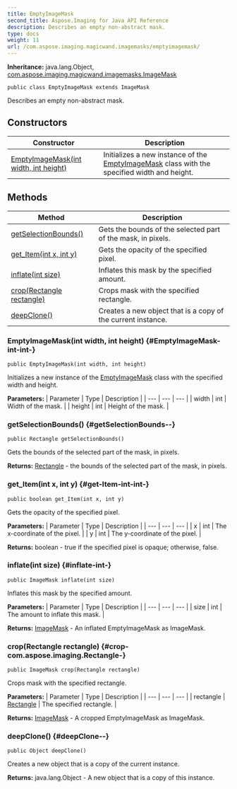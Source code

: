 ```yaml
---
title: EmptyImageMask
second_title: Aspose.Imaging for Java API Reference
description: Describes an empty non-abstract mask.
type: docs
weight: 11
url: /com.aspose.imaging.magicwand.imagemasks/emptyimagemask/
---
```

**Inheritance:**
java.lang.Object, [com.aspose.imaging.magicwand.imagemasks.ImageMask](../../com.aspose.imaging.magicwand.imagemasks/imagemask)
```
public class EmptyImageMask extends ImageMask
```

Describes an empty non-abstract mask.
## Constructors

| Constructor | Description |
| --- | --- |
| [EmptyImageMask(int width, int height)](#EmptyImageMask-int-int-) | Initializes a new instance of the [EmptyImageMask](../../com.aspose.imaging.magicwand.imagemasks/emptyimagemask) class with the specified width and height. |
## Methods

| Method | Description |
| --- | --- |
| [getSelectionBounds()](#getSelectionBounds--) | Gets the bounds of the selected part of the mask, in pixels. |
| [get_Item(int x, int y)](#get-Item-int-int-) | Gets the opacity of the specified pixel. |
| [inflate(int size)](#inflate-int-) | Inflates this mask by the specified amount. |
| [crop(Rectangle rectangle)](#crop-com.aspose.imaging.Rectangle-) | Crops mask with the specified rectangle. |
| [deepClone()](#deepClone--) | Creates a new object that is a copy of the current instance. |
### EmptyImageMask(int width, int height) {#EmptyImageMask-int-int-}
```
public EmptyImageMask(int width, int height)
```


Initializes a new instance of the [EmptyImageMask](../../com.aspose.imaging.magicwand.imagemasks/emptyimagemask) class with the specified width and height.

**Parameters:**
| Parameter | Type | Description |
| --- | --- | --- |
| width | int | Width of the mask. |
| height | int | Height of the mask. |

### getSelectionBounds() {#getSelectionBounds--}
```
public Rectangle getSelectionBounds()
```


Gets the bounds of the selected part of the mask, in pixels.

**Returns:**
[Rectangle](../../com.aspose.imaging/rectangle) - the bounds of the selected part of the mask, in pixels.
### get_Item(int x, int y) {#get-Item-int-int-}
```
public boolean get_Item(int x, int y)
```


Gets the opacity of the specified pixel.

**Parameters:**
| Parameter | Type | Description |
| --- | --- | --- |
| x | int | The x-coordinate of the pixel. |
| y | int | The y-coordinate of the pixel. |

**Returns:**
boolean - true if the specified pixel is opaque; otherwise, false.
### inflate(int size) {#inflate-int-}
```
public ImageMask inflate(int size)
```


Inflates this mask by the specified amount.

**Parameters:**
| Parameter | Type | Description |
| --- | --- | --- |
| size | int | The amount to inflate this mask. |

**Returns:**
[ImageMask](../../com.aspose.imaging.magicwand.imagemasks/imagemask) - An inflated EmptyImageMask as ImageMask.
### crop(Rectangle rectangle) {#crop-com.aspose.imaging.Rectangle-}
```
public ImageMask crop(Rectangle rectangle)
```


Crops mask with the specified rectangle.

**Parameters:**
| Parameter | Type | Description |
| --- | --- | --- |
| rectangle | [Rectangle](../../com.aspose.imaging/rectangle) | The specified rectangle. |

**Returns:**
[ImageMask](../../com.aspose.imaging.magicwand.imagemasks/imagemask) - A cropped EmptyImageMask as ImageMask.
### deepClone() {#deepClone--}
```
public Object deepClone()
```


Creates a new object that is a copy of the current instance.

**Returns:**
java.lang.Object - A new object that is a copy of this instance.
